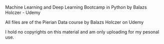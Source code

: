 Machine Learning and Deep Learning Bootcamp in Python by Balazs Holczer - Udemy

All files are of the Pierian Data course by Balazs Holczer on Udemy

I hold no copyrights on this material and am only uploading for my pesonal use.
